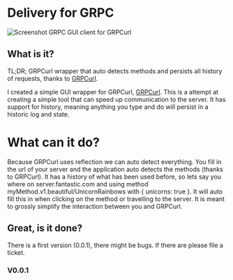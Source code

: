 # Delivery for GRPC
![Screenshot](https://raw.githubusercontent.com/kfwerf/delivery/master/screenshot/wip2.png)
GRPC GUI client for GRPCurl

## What is it?
TL;DR; GRPCurl wrapper that auto detects methods and persists all history of requests,
thanks to [GRPCurl](https://github.com/fullstorydev/grpcurl).

I created a simple GUI wrapper for GRPCurl, [GRPCurl](https://github.com/fullstorydev/grpcurl).
This is a attempt at creating a simple tool that can speed up communication to the server. It has
support for history, meaning anything you type and do will persist in a historic log and state.

# What can it do?
Because GRPCurl uses reflection we can auto detect everything. You fill in the url of your server and the
application auto detects the methods (thanks to GRPCurl). It has a history of what has been used before, so
lets say you where on server.fantastic.com and using method myMethod.v1.beautiful/UnicornRainbows with { unicorns: true }. It will auto fill this in when clicking on the method or travelling to the server. It is meant to grossly
simplify the interaction between you and GRPCurl.

## Great, is it done?
There is a first version (0.0.1), there might be bugs. If there are please file a ticket.

### V0.0.1

